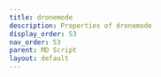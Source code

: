 ```yaml
---
title: dronemode
description: Properties of dronemode
display_order: 53
nav_order: 53
parent: MD Script
layout: default
---
```



